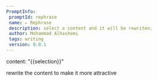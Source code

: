 ```yaml
---
PromptInfo:
 promptId: rephrase
 name: ✏️ Rephrase 
 description: select a content and it will be rewriten.
 author: Mohammad Alhashemi
 tags: writing
 version: 0.0.1
---
```

content: 
"{{selection}}"

rewrite the content to make it more attractive
